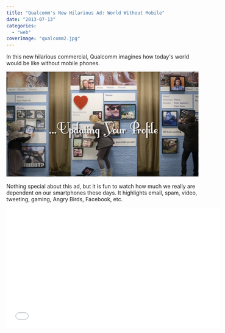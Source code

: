 ```yaml
---
title: "Qualcomm's New Hilarious Ad: World Without Mobile"
date: "2013-07-13"
categories: 
  - "web"
coverImage: "qualcomm2.jpg"
---
```


In this new hilarious commercial, Qualcomm imagines how today's world would be like without mobile phones.

[![Qualcomm New Ad](images/qualcomm2.jpg)](http://iCosmoGeek.com/wp-content/uploads/2013/07/qualcomm2.jpg)

Nothing special about this ad, but it is fun to watch how much we really are dependent on our smartphones these days. It highlights email, spam, video, tweeting, gaming, Angry Birds, Facebook, etc.

<iframe src="//www.youtube.com/embed/Cr5esKfUeYw" height="315" width="560" allowfullscreen frameborder="0"></iframe>
